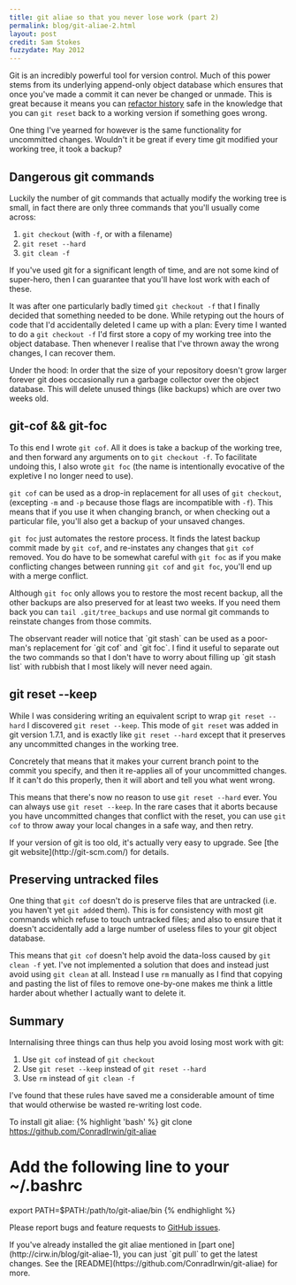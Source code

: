 ```yaml
---
title: git aliae so that you never lose work (part 2)
permalink: blog/git-aliae-2.html
layout: post
credit: Sam Stokes
fuzzydate: May 2012
---
```


Git is an incredibly powerful tool for version control. Much of this power stems
from its underlying append-only object database which ensures that once you've
made a commit it can never be changed or unmade. This is great because it means
you can [refactor history](http://cirw.in/blog/git-aliae-1) safe in the
knowledge that you can `git reset` back to a working version if something goes
wrong.

One thing I've yearned for however is the same functionality for uncommitted
changes. Wouldn't it be great if every time git modified your working tree, it
took a backup?

Dangerous git commands
----------------------

Luckily the number of git commands that actually modify the working tree is
small, in fact there are only three commands that you'll usually come across:

1. `git checkout` (with `-f`, or with a filename)
2. `git reset --hard`
3. `git clean -f`

If you've used git for a significant length of time, and are not some kind of
super-hero, then I can guarantee that you'll have lost work with each of these.

It was after one particularly badly timed `git checkout -f` that I finally decided
that something needed to be done. While retyping out the hours of code that I'd
accidentally deleted I came up with a plan: Every time I wanted to do a `git
checkout -f` I'd first store a copy of my working tree into the object database.
Then whenever I realise that I've thrown away the wrong changes, I can recover
them.

<aside>Under the hood: In order that the size of your repository doesn't grow
larger forever git does occasionally run a garbage collector over the object
database. This will delete unused things (like backups) which are over two weeks
old.</aside>

git-cof && git-foc
------------------

To this end I wrote `git cof`. All it does is take a backup of the working
tree, and then forward any arguments on to <nobr>`git checkout -f`</nobr>. To
facilitate undoing this, I also wrote `git foc` (the name is intentionally
evocative of the expletive I no longer need to use).

`git cof` can be used as a drop-in replacement for all uses of `git checkout`,
(excepting `-m` and `-p` because those flags are incompatible with `-f`). This
means that if you use it when changing branch, or when checking out a particular
file, you'll also get a backup of your unsaved changes.

`git foc` just automates the restore process. It finds the latest backup commit
made by `git cof`, and re-instates any changes that `git cof` removed. You do
have to be somewhat careful with `git foc` as if you make conflicting changes
between running `git cof` and `git foc`, you'll end up with a merge conflict.

Although `git foc` only allows you to restore the most recent backup, all the
other backups are also preserved for at least two weeks. If you need them back
you can `tail .git/tree_backups` and use normal git commands to reinstate
changes from those commits.

<aside>The observant reader will notice that `git stash` can be used as a
poor-man's replacement for `git cof` and `git foc`. I find it useful to separate
out the two commands so that I don't have to worry about filling up `git stash
list` with rubbish that I most likely will never need again.</aside>

git reset --keep
----------------

While I was considering writing an equivalent script to wrap `git reset --hard`
I discovered `git reset --keep`. This mode of `git reset` was added in
git version 1.7.1, and is exactly like `git reset --hard` except that it
preserves any uncommitted changes in the working tree.

Concretely that means that it makes your current branch point to the commit you
specify, and then it re-applies all of your uncommitted changes. If it can't do
this properly, then it will abort and tell you what went wrong.

This means that there's now no reason to use `git reset --hard` ever. You can
always use `git reset --keep`. In the rare cases that it aborts because you have
uncommitted changes that conflict with the reset, you can use `git cof` to throw
away your local changes in a safe way, and then retry.

<aside>If your version of git is too old, it's actually very easy to upgrade.
See [the git website](http://git-scm.com/) for details.</aside>

Preserving untracked files
--------------------------

One thing that `git cof` doesn't do is preserve files that are untracked (i.e.
you haven't yet `git add`ed them). This is for consistency with most git commands
which refuse to touch untracked files; and also to ensure that it doesn't
accidentally add a large number of useless files to your git object database.

This means that `git cof` doesn't help avoid the data-loss caused by `git clean
-f` yet. I've not implemented a solution that does and instead just avoid using
`git clean` at all. Instead I use `rm` manually as I find that copying and
pasting the list of files to remove one-by-one makes me think a little harder
about whether I actually want to delete it.

Summary
-------

Internalising three things can thus help you avoid losing most work with git:

1. Use `git cof` instead of `git checkout`
2. Use `git reset --keep` instead of `git reset --hard`
3. Use `rm` instead of `git clean -f`

I've found that these rules have saved me a considerable amount of time that
would otherwise be wasted re-writing lost code.

To install git aliae:
{% highlight 'bash' %}
git clone https://github.com/ConradIrwin/git-aliae
# Add the following line to your ~/.bashrc
export PATH=$PATH:/path/to/git-aliae/bin
{% endhighlight %}

Please report bugs and feature requests to [GitHub
issues](https://github.com/ConradIrwin/git-aliae/issues).

<aside>If you've already installed the git aliae mentioned in [part
one](http://cirw.in/blog/git-aliae-1), you can just `git pull` to get the latest
changes. See the [README](https://github.com/ConradIrwin/git-aliae) for
more.</aside>
